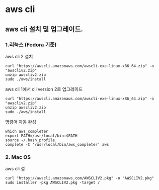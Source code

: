 # aws cli

## aws cli 설치 및 업그레이드.

### 1.리눅스 \(Fedora 기준\)

aws cli 2 설치

```text
curl "https://awscli.amazonaws.com/awscli-exe-linux-x86_64.zip" -o "awscliv2.zip"
unzip awscliv2.zip
sudo ./aws/install

```

aws cli 1에서 cli version 2로 업그레이드

```text
curl "https://awscli.amazonaws.com/awscli-exe-linux-x86_64.zip" -o "awscliv2.zip"
unzip awscliv2.zip
sudo ./aws/install

```

명령어 자동 완성

```text
which aws_completer
export PATH=/usr/local/bin:$PATH
source ~/.bash_profile
complete -C '/usr/local/bin/aws_completer' aws

```

### 2. Mac OS

aws cli 설

```text
curl "https://awscli.amazonaws.com/AWSCLIV2.pkg" -o "AWSCLIV2.pkg"
sudo installer -pkg AWSCLIV2.pkg -target /

```







